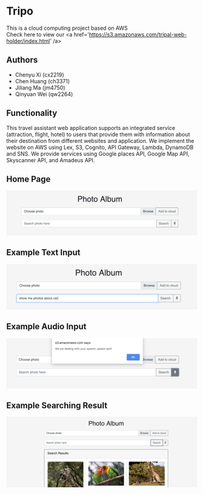 # Tripo
This is a cloud computing project based on AWS<br/>
Check here to view our <a href='https://s3.amazonaws.com/tripal-web-holder/index.html' /a>

## Authors
- Chenyu Xi (cx2219)
- Chen Huang (ch3371)
- Jiliang Ma (jm4750)
- Qinyuan Wei (qw2264)


## Functionality
This travel assistant web application supports an integrated service (attraction, flight, hotel) to users that provide them with information about their destination from different websites and application. We implement the website on AWS using Lex, S3, Cognito, API Gateway, Lambda, DynamoDB and SNS. We provide services using Google places API, Google Map API, Skyscanner API, and Amadeus API.

## Home Page
<img src="https://github.com/XiplusChenyu/Online-Album/blob/master/images/homepage.png">


## Example Text Input

<img src="https://github.com/XiplusChenyu/Online-Album/blob/master/images/example_input.png">

## Example Audio Input 

<img src="https://github.com/XiplusChenyu/Online-Album/blob/master/images/audio_input.png">


## Example Searching Result

<img src="https://github.com/XiplusChenyu/Online-Album/blob/master/images/example_output.png">
